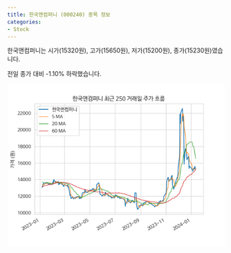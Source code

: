 ```yaml
---
title: 한국앤컴퍼니 (000240) 종목 정보
categories:
- Stock
---
```


한국앤컴퍼니는 시가(15320원), 고가(15650원), 저가(15200원), 종가(15230원)였습니다.

전일 종가 대비 -1.10% 하락했습니다.

<!-- more -->

![000240](/assets/stock_images/000240.png)